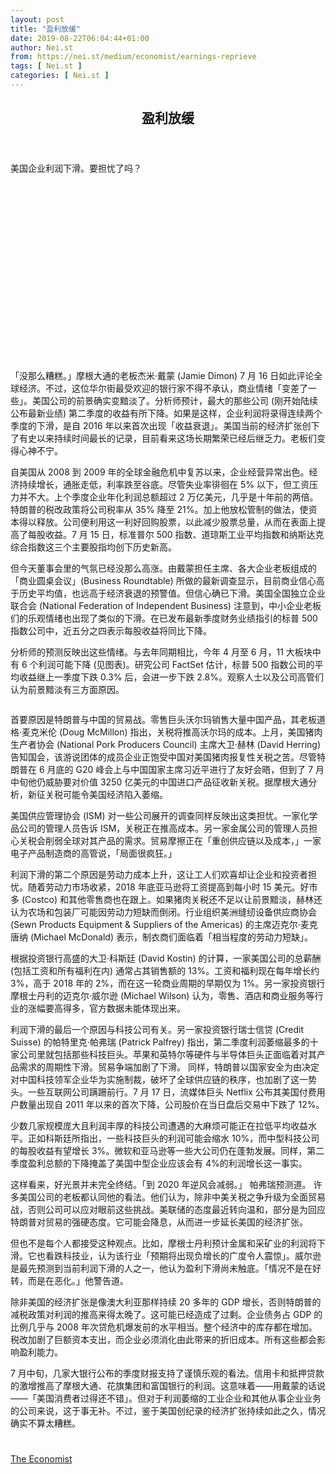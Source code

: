 ```yaml
---
layout: post
title: "盈利放缓"
date: 2019-08-22T06:04:44+01:00
author: Nei.st
from: https://nei.st/medium/economist/earnings-reprieve
tags: [ Nei.st ]
categories: [ Nei.st ]
---
```


<article class="post-3744 post type-post status-publish format-standard hentry category-economist" id="post-3744">
 <header class="page-header medium Archives">
  <div class="page-header__image">
  </div>
  <div class="page-header__content">
   <h1 class="page-title text-align-center">
    盈利放缓
   </h1>
  </div>
 </header>
 <div class="entry-content aesop-entry-content" id="post-3744-content">
  <link as="font" crossorigin="anonymous" href="//cdn.jsdelivr.net/gh/0nd1jyU39XQ/_/glyph/font-face/0uIzqoZjSuJfvSBnvgXTcApMtcVhMcpr.woff" rel="preload" type="font/woff"/>
  <link as="font" crossorigin="anonymous" href="//cdn.jsdelivr.net/gh/0nd1jyU39XQ/_/glyph/font-face/1sTnSLZWDKucPX6SAk.woff" rel="preload" type="font/woff"/>
  <p class="blog-post__description">
   美国企业利润下滑。要担忧了吗？
  </p>
  <span id="more-3744">
  </span>
  <div class="navigation__primary-inner">
   <a class="economist__link-logo" href="//nei.st/medium/economist">
   </a>
  </div>
  <div class="container img component-image">
   <div class="aspectRatioPlaceholder" style="padding-bottom:56.25%;height: 0;">
    <div class="progressiveMedia" data-height="720" data-width="1280">
     <img alt="" class="progressiveMedia-image" data-src="https://cdn.jsdelivr.net/gh/0nd1jyU39XQ/_/img/1/e52bf525ly1g60emc43n1j20zk0k0jv8.jpg" src="https://cdn.jsdelivr.net/gh/0nd1jyU39XQ/_/img/1/e52bf525ly1g60emc43n1j20zk0k0jv8.jpg"/>
    </div>
   </div>
  </div>
  <p>
   「没那么糟糕。」摩根大通的老板杰米·戴蒙 (Jamie Dimon) 7 月 16 日如此评论全球经济。不过，这位华尔街最受欢迎的银行家不得不承认，商业情绪「变差了一些」。美国公司的前景确实变黯淡了。分析师预计，最大的那些公司 (刚开始陆续公布最新业绩) 第二季度的收益有所下降。如果是这样，企业利润将录得连续两个季度的下滑，是自 2016 年以来首次出现「收益衰退」。美国当前的经济扩张创下了有史以来持续时间最长的记录，目前看来这场长期繁荣已经后继乏力。老板们变得心神不宁。
  </p>
  <p>
   自美国从 2008 到 2009 年的全球金融危机中复苏以来，企业经营异常出色。经济持续增长，通胀走低，利率跌至谷底。尽管失业率徘徊在 5% 以下，但工资压力并不大。上个季度企业年化利润总额超过 2 万亿美元，几乎是十年前的两倍。特朗普的税改政策将公司税率从 35% 降至 21%。加上他放松管制的做法，使资本得以释放。公司便利用这一利好回购股票，以此减少股票总量，从而在表面上提高了每股收益。7 月 15 日，标准普尔 500 指数、道琼斯工业平均指数和纳斯达克综合指数这三个主要股指均创下历史新高。
  </p>
  <p>
   但今天董事会里的气氛已经没那么高涨。由戴蒙担任主席、各大企业老板组成的「商业圆桌会议」(Business Roundtable) 所做的最新调查显示，目前商业信心高于历史平均值，也远高于经济衰退的预警值。但信心确已下滑。美国全国独立企业联合会 (National Federation of Independent Business) 注意到，中小企业老板们的乐观情绪也出现了类似的下滑。在已发布最新季度财务业绩指引的标普 500 指数公司中，近五分之四表示每股收益将同比下降。
  </p>
  <p>
   分析师的预测反映出这些情绪。与去年同期相比，今年 4 月至 6 月，11 大板块中有 6 个利润可能下降 (见图表)。研究公司 FactSet 估计，标普 500 指数公司的平均收益继上一季度下跌 0.3% 后，会进一步下跌 2.8%。观察人士以及公司高管们认为前景黯淡有三方面原因。
  </p>
  <div class="container img">
   <div class="aspectRatioPlaceholder">
    <div class="progressiveMedia" data-height="1212" data-width="1280">
     <img alt="" class="progressiveMedia-image lazyload" data-src="https://cdn.jsdelivr.net/gh/0nd1jyU39XQ/_/img/1/e52bf525ly1g60eoqv80fj20zk0xoqfw.jpg" id="zoom-default" src="https://cdn.jsdelivr.net/gh/0nd1jyU39XQ/_/img/1/e52bf525ly1g60eoqv80fj20zk0xoqfw.jpg"/>
    </div>
   </div>
  </div>
  <p>
   首要原因是特朗普与中国的贸易战。零售巨头沃尔玛销售大量中国产品，其老板道格·麦克米伦 (Doug McMillon) 指出，关税将推高沃尔玛的成本。上月，美国猪肉生产者协会 (National Pork Producers Council) 主席大卫·赫林 (David Herring) 告知国会，该游说团体的成员企业正饱受中国对美国猪肉报复性关税之苦。尽管特朗普在 6 月底的 G20 峰会上与中国国家主席习近平进行了友好会晤，但到了 7 月中旬他仍威胁要对价值 3250 亿美元的中国进口产品征收新关税。据摩根大通分析，新征关税可能令美国经济陷入萎缩。
  </p>
  <div class="code-block code-block-1" style="margin: 8px 0; clear: both;">
   <div class="container ads_KbHEVhh8Rw">
    <div class="card card--blog post-sidebar">
     <div class="card-body">
      <div class="logo_ngcontent-kty-0">
      </div>
      <div class="iframe-blocker U6XAMK63Vh00WqvF2BacIQ">
       <div class="background-h60B">
       </div>
       <div class="WumZiPCS4MeMw4pxQ">
       </div>
      </div>
     </div>
     <div class="card-footer">
      <div class="card-footer-wrapper" layout="row bottom-left">
      </div>
     </div>
    </div>
   </div>
  </div>
  <p>
   美国供应管理协会 (ISM) 对一些公司展开的调查同样反映出这类担忧。一家化学品公司的管理人员告诉 ISM，关税正在推高成本。另一家金属公司的管理人员担心关税会削弱全球对其产品的需求。贸易摩擦正在「重创供应链以及成本，」一家电子产品制造商的高管说，「局面很疯狂。」
  </p>
  <p>
   利润下滑的第二个原因是劳动力成本上升，这让工人们欢喜却让企业和投资者担忧。随着劳动力市场收紧，2018 年底亚马逊将工资提高到每小时 15 美元。好市多 (Costco) 和其他零售商也在跟上。如果猪肉关税还不足以让前景黯淡，赫林还认为农场和包装厂可能因劳动力短缺而倒闭。行业组织美洲缝纫设备供应商协会 (Sewn Products Equipment &amp; Suppliers of the Americas) 的主席迈克尔·麦克唐纳 (Michael McDonald) 表示，制衣商们面临着「相当程度的劳动力短缺」。
  </p>
  <p>
   根据投资银行高盛的大卫·科斯廷 (David Kostin) 的计算，一家美国公司的总薪酬 (包括工资和所有福利在内) 通常占其销售额的 13%。工资和福利现在每年增长约 3%，高于 2018 年的 2%，而在这一轮商业周期的早期仅为 1%。另一家投资银行摩根士丹利的迈克尔·威尔逊 (Michael Wilson) 认为，零售、酒店和商业服务等行业的涨幅要高得多，官方数据未能体现出来。
  </p>
  <p>
   利润下滑的最后一个原因与科技公司有关。另一家投资银行瑞士信贷 (Credit Suisse) 的帕特里克·帕弗瑞 (Patrick Palfrey) 指出，第二季度利润萎缩最多的十家公司里就包括那些科技巨头。苹果和英特尔等硬件与半导体巨头正面临着对其产品需求的周期性下滑。贸易争端加剧了下滑。 同样，特朗普以国家安全为由决定对中国科技领军企业华为实施制裁，破坏了全球供应链的秩序，也加剧了这一势头。一些互联网公司蹒跚前行。7 月 17 日，流媒体巨头 Netflix 公布其美国付费用户数量出现自 2011 年以来的首次下降，公司股价在当日盘后交易中下跌了 12%。
  </p>
  <p>
   少数几家规模庞大且利润丰厚的科技公司遭遇的大麻烦可能正在拉低平均收益水平。正如科斯廷所指出，一些科技巨头的利润可能会缩水 10%，而中型科技公司的每股收益有望增长 3%。微软和亚马逊等一些大公司仍在蓬勃发展。同样，第二季度盈利总额的下降掩盖了美国中型企业应该会有 4%的利润增长这一事实。
  </p>
  <p>
   这样看来，好光景并未完全终结。「到 2020 年逆风会减弱。」 帕弗瑞预测道。 许多美国公司的老板都认同他的看法。他们认为，除非中美关税之争升级为全面贸易战，否则公司可以应对眼前这些挑战。美联储的态度最近转向温和，部分是为回应特朗普对贸易的强硬态度。它可能会降息，从而进一步延长美国的经济扩张。
  </p>
  <div class="code-block code-block-1" style="margin: 8px 0; clear: both;">
   <div class="container ads_KbHEVhh8Rw">
    <div class="card card--blog post-sidebar">
     <div class="card-body">
      <div class="logo_ngcontent-kty-0">
      </div>
      <div class="iframe-blocker U6XAMK63Vh00WqvF2BacIQ">
       <div class="background-h60B">
       </div>
       <div class="WumZiPCS4MeMw4pxQ">
       </div>
      </div>
     </div>
     <div class="card-footer">
      <div class="card-footer-wrapper" layout="row bottom-left">
      </div>
     </div>
    </div>
   </div>
  </div>
  <p>
   但也不是每个人都接受这种观点。比如，摩根士丹利预计金属和采矿业的利润将下滑。它也看跌科技业，认为该行业「预期将出现负增长的广度令人震惊」。威尔逊是最先预测到当前利润下滑的人之一，他认为盈利下滑尚未触底。「情况不是在好转，而是在恶化。」他警告道。
  </p>
  <p>
   除非美国的经济扩张是像澳大利亚那样持续 20 多年的 GDP 增长，否则特朗普的减税政策对利润的推高来得太晚了。这可能已经造成了过剩。企业债务占 GDP 的比例几乎与 2008 年次贷危机爆发前的水平相当。整个经济中的库存都在增加。税改加剧了巨额资本支出，而企业必须消化由此带来的折旧成本。所有这些都会影响盈利能力。
  </p>
  <p>
   7 月中旬，几家大银行公布的季度财报支持了谨慎乐观的看法。信用卡和抵押贷款的激增推高了摩根大通、花旗集团和富国银行的利润。这意味着——用戴蒙的话说——「美国消费者过得还不错」。但对于利润萎缩的工业企业和其他从事企业业务的公司来说，这于事无补。不过，鉴于美国创纪录的经济扩张持续如此之久，情况确实不算太糟糕。
  </p>
  <div class="container ag ah">
   <div class="fe n el">
    <a class="dt du bn bo bp bq br bs bt bu dv dw bx by dx dy" href="https://nei.st/medium/economist?source=https://www.economist.com/business/2019/07/20/profits-are-down-in-america-inc">
     <div class="c ff fg ag ah fh el fi fj ce fk fl fm fn fo fp fq fr fs ft fu">
      <div class="bs em en eo ep eq fv ah fw fg ag bm eu fx q fy fz p ac">
      </div>
     </div>
    </a>
   </div>
  </div>
  <div class="code-block code-block-2" style="margin: 8px 0; clear: both;">
   <br/>
   <div class="container ads_KbHEVhh8Rw">
    <div class="card card--blog post-sidebar">
     <div class="card-body">
      <div class="logo_ngcontent-kty-0">
      </div>
      <div class="iframe-blocker U6XAMK63Vh00WqvF2BacIQ">
       <div class="background-h60B">
       </div>
       <div class="WumZiPCS4MeMw4pxQ">
       </div>
      </div>
     </div>
     <div class="card-footer">
      <div class="card-footer-wrapper" layout="row bottom-left">
      </div>
     </div>
    </div>
   </div>
  </div>
 </div>
 <footer class="entry-footer">
  <div class="categories icon-link">
   <a href="https://nei.st/category/medium/economist" rel="category tag">
    The Economist
   </a>
  </div>
 </footer>
</article>

